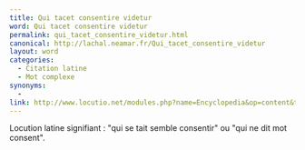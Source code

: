 ```yaml
---
title: Qui tacet consentire videtur
word: Qui tacet consentire videtur
permalink: qui_tacet_consentire_videtur.html
canonical: http://lachal.neamar.fr/Qui_tacet_consentire_videtur
layout: word
categories:
  - Citation latine
  - Mot complexe
synonyms:
  - 
link: http://www.locutio.net/modules.php?name=Encyclopedia&op=content&tid=5059
---
```


Locution latine signifiant :
"qui se tait semble consentir" ou "qui ne dit mot consent".

